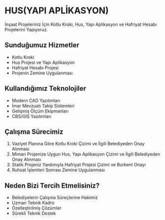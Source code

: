# HUS(YAPI APLİKASYON)

İnşaat Projeleriniz İçin Kotlu Kroki, Hus, Yapı Aplikasyon ve Hafriyat Hesabı Projelerini Yapıyoruz.

## Sunduğumuz Hizmetler

- Kotlu Kroki
- Hus Projesi ve Yapı Aplikasyon
- Hafriyat Hesabı Projesi
- Projenin Zemine Uygulanması


## Kullandığımız Teknolojiler

- Modern CAD Yazılımları
- İmar Mevzuatı Takip Sistemleri
- Gelişmiş Ölçüm Ekipmanları
- CBS/GIS Yazılımları

## Çalışma Sürecimiz

1. Vaziyet Planına Göre Kotlu Kroki Çizimi ve İlgili Belediyeden Onay Alınması
2. Mimari Projenize Uygun Hus, Yapı Aplikasyon Çizimi ve İlgili Belediyeden Onay Alınması
3. Statik Projeniz Yardımıyla Hafriyat Projesi Çizimi ve Burkent Onayı
4. Ruhsat İşlemleri Sonrası Zemine Uygulanması


## Neden Bizi Tercih Etmelisiniz?

- Belediyelerin Çalışma Süreçlerine Hakimiz
- Uzman Teknik Kadro
- Özelleştirilmiş Çözümler
- Sürekli Teknik Destek
